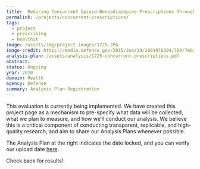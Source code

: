 ```yaml
---
title:  Reducing Concurrent Opioid-Benzodiazepine Prescriptions Through Provider Messages
permalink: /projects/concurrent-prescriptions/
tags: 
  - project
  - prescribing
  - healthit
image: /assets/img/project-images/1725.JPG
image-credit: https://media.defense.gov/2015/Jun/19/2001076394/780/780/0/150617-F-SI704-003.JPG
analysis-plan: /assets/analysis/1725-concurrent-prescriptions.pdf
abstract: 
status: Ongoing
year: 2020
domain: Health
agency: Defense
summary: Analysis Plan Registration
---
```

This evaluation is currently being implemented. We have created this project page as a mechanism to pre-specify what data will be collected, what we plan to measure, and how we’ll conduct our analysis. We believe this is a critical component of conducting transparent, replicable, and high-quality research; and aim to share our Analysis Plans whenever possible.

The Analysis Plan at the right indicates the date locked, and you can verify our upload date <a href="https://github.com/gsa-oes/office-of-evaluation-sciences/commits/master/assets/analysis/concurrent-prescriptions.pdf">here</a>. 

Check back for results!
